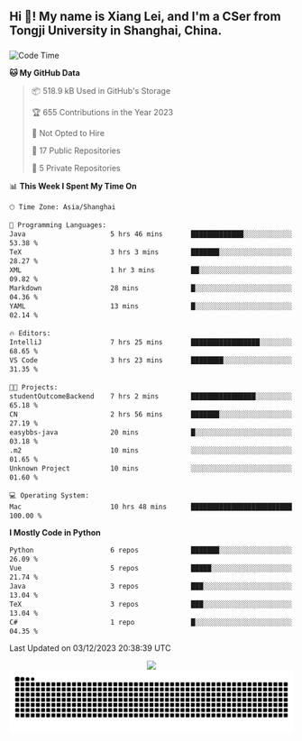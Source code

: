<h2 align="left">Hi 👋! My name is Xiang Lei, and I'm a CSer from Tongji University in Shanghai, China.</h2>

###

<!--START_SECTION:waka-->
![Code Time](http://img.shields.io/badge/Code%20Time-316%20hrs%2044%20mins-blue)

**🐱 My GitHub Data** 

> 📦 518.9 kB Used in GitHub's Storage 
 > 
> 🏆 655 Contributions in the Year 2023
 > 
> 🚫 Not Opted to Hire
 > 
> 📜 17 Public Repositories 
 > 
> 🔑 5 Private Repositories 
 > 
📊 **This Week I Spent My Time On** 

```text
🕑︎ Time Zone: Asia/Shanghai

💬 Programming Languages: 
Java                     5 hrs 46 mins       █████████████░░░░░░░░░░░░   53.38 % 
TeX                      3 hrs 3 mins        ███████░░░░░░░░░░░░░░░░░░   28.27 % 
XML                      1 hr 3 mins         ██░░░░░░░░░░░░░░░░░░░░░░░   09.82 % 
Markdown                 28 mins             █░░░░░░░░░░░░░░░░░░░░░░░░   04.36 % 
YAML                     13 mins             █░░░░░░░░░░░░░░░░░░░░░░░░   02.14 % 

🔥 Editors: 
IntelliJ                 7 hrs 25 mins       █████████████████░░░░░░░░   68.65 % 
VS Code                  3 hrs 23 mins       ████████░░░░░░░░░░░░░░░░░   31.35 % 

🐱‍💻 Projects: 
studentOutcomeBackend    7 hrs 2 mins        ████████████████░░░░░░░░░   65.18 % 
CN                       2 hrs 56 mins       ███████░░░░░░░░░░░░░░░░░░   27.19 % 
easybbs-java             20 mins             █░░░░░░░░░░░░░░░░░░░░░░░░   03.18 % 
.m2                      10 mins             ░░░░░░░░░░░░░░░░░░░░░░░░░   01.65 % 
Unknown Project          10 mins             ░░░░░░░░░░░░░░░░░░░░░░░░░   01.60 % 

💻 Operating System: 
Mac                      10 hrs 48 mins      █████████████████████████   100.00 % 
```

**I Mostly Code in Python** 

```text
Python                   6 repos             ███████░░░░░░░░░░░░░░░░░░   26.09 % 
Vue                      5 repos             █████░░░░░░░░░░░░░░░░░░░░   21.74 % 
Java                     3 repos             ███░░░░░░░░░░░░░░░░░░░░░░   13.04 % 
TeX                      3 repos             ███░░░░░░░░░░░░░░░░░░░░░░   13.04 % 
C#                       1 repo              █░░░░░░░░░░░░░░░░░░░░░░░░   04.35 % 
```




 Last Updated on 03/12/2023 20:38:39 UTC
<!--END_SECTION:waka-->

<div align="center">
  <img src="https://github-readme-stats.vercel.app/api?username=Lei00764&show_icons=true&theme=radical" />
 </div>

 <div align="center">

<picture>
  <source media="(prefers-color-scheme: dark)" srcset="https://raw.githubusercontent.com/Lei00764/Lei00764/output/github-contribution-grid-snake-dark.svg">
  <source media="(prefers-color-scheme: light)" srcset="https://raw.githubusercontent.com/Lei00764/Lei00764/output/github-contribution-grid-snake.svg">
  <img alt="github contribution grid snake animation" src="https://raw.githubusercontent.com/Lei00764/Lei00764/output/github-contribution-grid-snake.svg">
</picture>

</div>




